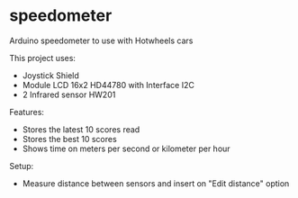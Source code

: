 # speedometer
Arduino speedometer to use with Hotwheels cars

This project uses:
- Joystick Shield
- Module LCD 16x2 HD44780 with Interface I2C
- 2 Infrared sensor HW201

Features:
- Stores the latest 10 scores read
- Stores the best 10 scores
- Shows time on meters per second or kilometer per hour

Setup:
- Measure distance between sensors and insert on "Edit distance" option
